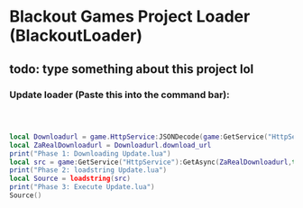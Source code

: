 # Blackout Games Project Loader (BlackoutLoader)

## todo: type something about this project lol

### Update loader (Paste this into the command bar):
```lua



local Downloadurl = game.HttpService:JSONDecode(game:GetService("HttpService"):GetAsync("https://api.github.com/repos/CreonC/BlackoutLoader/contents/UpdateLoader/Update.lua",true))
local ZaRealDownloadurl = Downloadurl.download_url
print("Phase 1: Downloading Update.lua")
local src = game:GetService("HttpService"):GetAsync(ZaRealDownloadurl,true) 
print("Phase 2: loadstring Update.lua")
local Source = loadstring(src)
print("Phase 3: Execute Update.lua")
Source()
```

